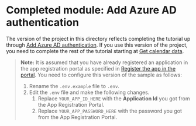 # Completed module: Add Azure AD authentication

The version of the project in this directory reflects completing the tutorial up through [Add Azure AD authentication](https://docs.microsoft.com/graph/training/node-tutorial?tutorial-step=3). If you use this version of the project, you need to complete the rest of the tutorial starting at [Get calendar data](https://docs.microsoft.com/graph/training/node-tutorial?tutorial-step=4).

> **Note:** It is assumed that you have already registered an application in the app registration portal as specified in [Register the app in the portal](https://docs.microsoft.com/graph/training/node-tutorial?tutorial-step=2). You need to configure this version of the sample as follows:
>
> 1. Rename the `.env.example` file to `.env`.
> 1. Edit the `.env` file and make the following changes.
>     1. Replace `YOUR_APP_ID_HERE` with the **Application Id** you got from the App Registration Portal.
>     1. Replace `YOUR_APP_PASSWORD_HERE` with the password you got from the App Registration Portal.